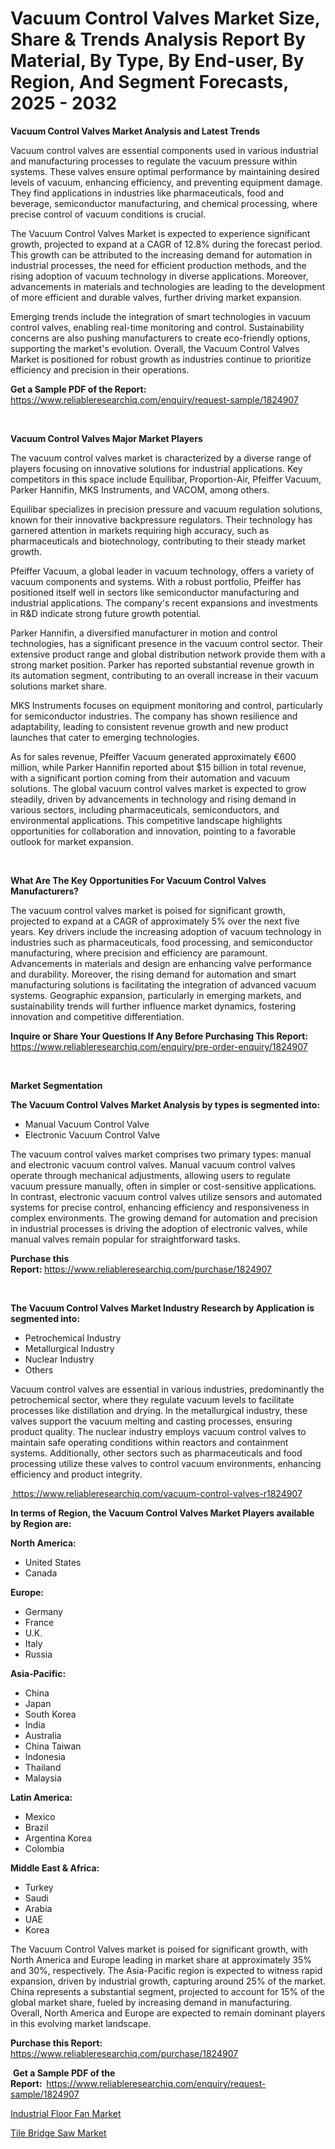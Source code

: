 <p><h1>Vacuum Control Valves Market Size, Share & Trends Analysis Report By Material, By Type, By End-user, By Region, And Segment Forecasts, 2025 - 2032</h1></p><p><strong>Vacuum Control Valves Market Analysis and Latest Trends</strong></p>
<p><p>Vacuum control valves are essential components used in various industrial and manufacturing processes to regulate the vacuum pressure within systems. These valves ensure optimal performance by maintaining desired levels of vacuum, enhancing efficiency, and preventing equipment damage. They find applications in industries like pharmaceuticals, food and beverage, semiconductor manufacturing, and chemical processing, where precise control of vacuum conditions is crucial.</p><p>The Vacuum Control Valves Market is expected to experience significant growth, projected to expand at a CAGR of 12.8% during the forecast period. This growth can be attributed to the increasing demand for automation in industrial processes, the need for efficient production methods, and the rising adoption of vacuum technology in diverse applications. Moreover, advancements in materials and technologies are leading to the development of more efficient and durable valves, further driving market expansion.</p><p>Emerging trends include the integration of smart technologies in vacuum control valves, enabling real-time monitoring and control. Sustainability concerns are also pushing manufacturers to create eco-friendly options, supporting the market's evolution. Overall, the Vacuum Control Valves Market is positioned for robust growth as industries continue to prioritize efficiency and precision in their operations.</p></p>
<p><strong>Get a Sample PDF of the Report:&nbsp;</strong> <a href="https://www.reliableresearchiq.com/enquiry/request-sample/1824907?utm_campaign=1123&utm_medium=2&utm_source=Github&utm_content=ia&utm_term=18022025&utm_id=vacuum-control-valves">https://www.reliableresearchiq.com/enquiry/request-sample/1824907</a></p>
<p>&nbsp;</p>
<p><strong>Vacuum Control Valves Major Market Players</strong></p>
<p><p>The vacuum control valves market is characterized by a diverse range of players focusing on innovative solutions for industrial applications. Key competitors in this space include Equilibar, Proportion-Air, Pfeiffer Vacuum, Parker Hannifin, MKS Instruments, and VACOM, among others.</p><p>Equilibar specializes in precision pressure and vacuum regulation solutions, known for their innovative backpressure regulators. Their technology has garnered attention in markets requiring high accuracy, such as pharmaceuticals and biotechnology, contributing to their steady market growth.</p><p>Pfeiffer Vacuum, a global leader in vacuum technology, offers a variety of vacuum components and systems. With a robust portfolio, Pfeiffer has positioned itself well in sectors like semiconductor manufacturing and industrial applications. The company's recent expansions and investments in R&D indicate strong future growth potential.</p><p>Parker Hannifin, a diversified manufacturer in motion and control technologies, has a significant presence in the vacuum control sector. Their extensive product range and global distribution network provide them with a strong market position. Parker has reported substantial revenue growth in its automation segment, contributing to an overall increase in their vacuum solutions market share.</p><p>MKS Instruments focuses on equipment monitoring and control, particularly for semiconductor industries. The company has shown resilience and adaptability, leading to consistent revenue growth and new product launches that cater to emerging technologies.</p><p>As for sales revenue, Pfeiffer Vacuum generated approximately €600 million, while Parker Hannifin reported about $15 billion in total revenue, with a significant portion coming from their automation and vacuum solutions. The global vacuum control valves market is expected to grow steadily, driven by advancements in technology and rising demand in various sectors, including pharmaceuticals, semiconductors, and environmental applications. This competitive landscape highlights opportunities for collaboration and innovation, pointing to a favorable outlook for market expansion.</p></p>
<p>&nbsp;</p>
<p><strong>What Are The Key Opportunities For Vacuum Control Valves Manufacturers?</strong></p>
<p><p>The vacuum control valves market is poised for significant growth, projected to expand at a CAGR of approximately 5% over the next five years. Key drivers include the increasing adoption of vacuum technology in industries such as pharmaceuticals, food processing, and semiconductor manufacturing, where precision and efficiency are paramount. Advancements in materials and design are enhancing valve performance and durability. Moreover, the rising demand for automation and smart manufacturing solutions is facilitating the integration of advanced vacuum systems. Geographic expansion, particularly in emerging markets, and sustainability trends will further influence market dynamics, fostering innovation and competitive differentiation.</p></p>
<p><strong>Inquire or Share Your Questions If Any Before Purchasing This Report:</strong> <a href="https://www.reliableresearchiq.com/enquiry/pre-order-enquiry/1824907?utm_campaign=1123&utm_medium=2&utm_source=Github&utm_content=ia&utm_term=18022025&utm_id=vacuum-control-valves">https://www.reliableresearchiq.com/enquiry/pre-order-enquiry/1824907</a></p>
<p>&nbsp;</p>
<p><strong>Market Segmentation</strong></p>
<p><strong>The Vacuum Control Valves Market Analysis by types is segmented into:</strong></p>
<p><ul><li>Manual Vacuum Control Valve</li><li>Electronic Vacuum Control Valve</li></ul></p>
<p><p>The vacuum control valves market comprises two primary types: manual and electronic vacuum control valves. Manual vacuum control valves operate through mechanical adjustments, allowing users to regulate vacuum pressure manually, often in simpler or cost-sensitive applications. In contrast, electronic vacuum control valves utilize sensors and automated systems for precise control, enhancing efficiency and responsiveness in complex environments. The growing demand for automation and precision in industrial processes is driving the adoption of electronic valves, while manual valves remain popular for straightforward tasks.</p></p>
<p><strong>Purchase this Report:&nbsp;</strong><a href="https://www.reliableresearchiq.com/purchase/1824907?utm_campaign=1123&utm_medium=2&utm_source=Github&utm_content=ia&utm_term=18022025&utm_id=vacuum-control-valves">https://www.reliableresearchiq.com/purchase/1824907</a></p>
<p>&nbsp;</p>
<p><strong>The Vacuum Control Valves Market Industry Research by Application is segmented into:</strong></p>
<p><ul><li>Petrochemical Industry</li><li>Metallurgical Industry</li><li>Nuclear Industry</li><li>Others</li></ul></p>
<p><p>Vacuum control valves are essential in various industries, predominantly the petrochemical sector, where they regulate vacuum levels to facilitate processes like distillation and drying. In the metallurgical industry, these valves support the vacuum melting and casting processes, ensuring product quality. The nuclear industry employs vacuum control valves to maintain safe operating conditions within reactors and containment systems. Additionally, other sectors such as pharmaceuticals and food processing utilize these valves to control vacuum environments, enhancing efficiency and product integrity.</p></p>
<p><a href="https://www.reliableresearchiq.com/vacuum-control-valves-r1824907?utm_campaign=1123&utm_medium=2&utm_source=Github&utm_content=ia&utm_term=18022025&utm_id=vacuum-control-valves">&nbsp;https://www.reliableresearchiq.com/vacuum-control-valves-r1824907</a></p>
<p><strong>In terms of Region, the Vacuum Control Valves Market Players available by Region are:</strong></p>
<p>
    <p> <strong> North America: </strong>
        <ul>
            <li>United States</li>
            <li>Canada</li>
        </ul>
        </p> 
    <p> <strong> Europe: </strong>
        <ul>
            <li>Germany</li>
            <li>France</li>
            <li>U.K.</li>
            <li>Italy</li>
            <li>Russia</li>
        </ul>
        </p> 
    <p> <strong> Asia-Pacific: </strong>
        <ul>
            <li>China</li>
            <li>Japan</li>
            <li>South Korea</li>
            <li>India</li>
            <li>Australia</li>
            <li>China Taiwan</li>
            <li>Indonesia</li>
            <li>Thailand</li>
            <li>Malaysia</li>
        </ul>
        </p> 
    <p> <strong> Latin America: </strong>
        <ul>
            <li>Mexico</li>
            <li>Brazil</li>
            <li>Argentina Korea</li>
            <li>Colombia</li>
        </ul>
        </p> 
    <p> <strong> Middle East & Africa: </strong>
        <ul>
            <li>Turkey</li>
            <li>Saudi</li>
            <li>Arabia</li>
            <li>UAE</li>
            <li>Korea</li>
        </ul>
    </p>
    </p>
<p><p>The Vacuum Control Valves market is poised for significant growth, with North America and Europe leading in market share at approximately 35% and 30%, respectively. The Asia-Pacific region is expected to witness rapid expansion, driven by industrial growth, capturing around 25% of the market. China represents a substantial segment, projected to account for 15% of the global market share, fueled by increasing demand in manufacturing. Overall, North America and Europe are expected to remain dominant players in this evolving market landscape.</p></p>
<p><strong>Purchase this Report: </strong><a href="https://www.reliableresearchiq.com/purchase/1824907?utm_campaign=1123&utm_medium=2&utm_source=Github&utm_content=ia&utm_term=18022025&utm_id=vacuum-control-valves">https://www.reliableresearchiq.com/purchase/1824907</a></p>
<p>&nbsp;<strong>Get a Sample PDF of the Report:&nbsp;&nbsp;</strong><a href="https://www.reliableresearchiq.com/enquiry/request-sample/1824907?utm_campaign=1123&utm_medium=2&utm_source=Github&utm_content=ia&utm_term=18022025&utm_id=vacuum-control-valves">https://www.reliableresearchiq.com/enquiry/request-sample/1824907</a></p>
<p><strong></strong></p>
<p><p><a href="https://github.com/tanckfelli84/Market-Research-Report-List-1/blob/main/industrial-floor-fan-market.md?utm_campaign=1123&utm_medium=2&utm_source=Github&utm_content=ia&utm_term=18022025&utm_id=vacuum-control-valves">Industrial Floor Fan Market</a></p><p><a href="https://github.com/wakerizaak8g/Market-Research-Report-List-1/blob/main/tile-bridge-saw-market.md?utm_campaign=1123&utm_medium=2&utm_source=Github&utm_content=ia&utm_term=18022025&utm_id=vacuum-control-valves">Tile Bridge Saw Market</a></p></p>